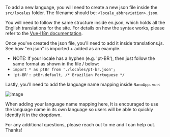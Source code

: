 To add a new language, you will need to create a new json file inside the ```src/locales``` folder. The filename should be: ```<locale_abbreviation>.json```.

You will need to follow the same structure inside en.json, which holds all the English translations for the site. For details on how the syntax works, please refer to the [Vue-I18n documentation](https://vue-i18n.intlify.dev/guide/).

Once you've created the json file, you'll need to add it inside translations.js. See how "en.json" is imported + added as an example.
 -  NOTE: If your locale has a hyphen (e.g. 'pt-BR'), then just follow the same format as shown in the file / below:
   -  ```import * as ptBr from './locales/pt-br.json';```
   -  ```'pt-BR': ptBr.default, /* Brazilian Portuguese */```

Lastly, you'll need to add the language name mapping inside ```NanoApp.vue```:

![image](https://user-images.githubusercontent.com/21279036/111917325-95c02300-8a3c-11eb-89e0-e82b8d9647c5.png)

When adding your language name mapping here, It is encouraged to use the language name in its own language so users will be able to quickly identify it in the dropdown.

For any additional questions, please reach out to me and I can help out. Thanks!
